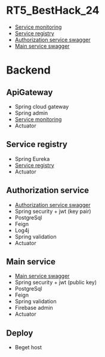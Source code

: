 # RT5_BestHack_24
- [Service monitoring](http://62.217.182.34:8111/admin-ui/applications)
- [Service registry](http://62.217.182.34:8111/eureka-ui)
- [Authorization service swagger](http://62.217.182.34:8111/api/auth/swagger-ui/index.html#/)
- [Main service swagger](http://62.217.182.34:8111/api/main/swagger-ui/index.html#/)

# Backend

## ApiGateway
- Spring cloud gateway
- Spring admin
- [Service monitoring](http://62.217.182.34:8111/admin-ui/applications)
- Actuator

## Service registry
- Spring Eureka
- [Service registry](http://62.217.182.34:8111/eureka-ui)
- Actuator

## Authorization service
- [Authorization service swagger](http://62.217.182.34:8111/api/auth/swagger-ui/index.html#/)
- Spring security + jwt (key pair)
- PostgreSql
- Feign
- Log4j
- Spring validation
- Actuator

## Main service
- [Main service swagger](http://62.217.182.34:8111/api/main/swagger-ui/index.html#/)
- Spring security + jwt (public key)
- PostgreSql
- Feign
- Spring validation
- Firebase admin
- Actuator

## Deploy
- Beget host
